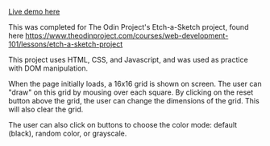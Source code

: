 [Live demo here](https://ahasanulhoque.github.io/etch-a-sketch/)

This was completed for The Odin Project's Etch-a-Sketch project, found here https://www.theodinproject.com/courses/web-development-101/lessons/etch-a-sketch-project

This project uses HTML, CSS, and Javascript, and was used as practice with DOM manipulation.

When the page initially loads, a 16x16 grid is shown on screen. The user can "draw" on this grid by mousing over each square. By clicking on the reset button above the grid, the user can change the dimensions of the grid. This will also clear the grid.

The user can also click on buttons to choose the color mode: default (black), random color, or grayscale.